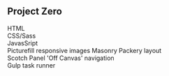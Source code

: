 ## Project Zero  

HTML  
CSS/Sass  
JavasSript  
Picturefill responsive images
Masonry Packery layout  
Scotch Panel 'Off Canvas' navigation  
Gulp task runner  
